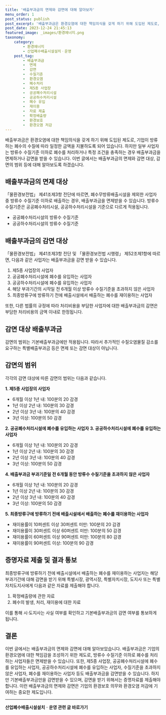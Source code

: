 ```yaml
---
title: '배출부과금의 면제와 감면에 대해 알아보자'
menu_order: 1
post_status: publish
post_excerpt: '배출부과금은 환경오염에 대한 책임의식을 갖게 하기 위해 도입된 제도로, 기업이 방류하는 폐수의 수질에 따라 일정한 금액을 지불하도록 되어 있습니다. 하지만 일부 사업자는 방류수 수질기준 이하로 폐수를 처리하거나 특정 조건을 충족하는 경우 배출부과금을 면제하거나 감면을 받을 수 있습니다. 이번 글에서는 배출부과금의 면제와 감면 대상, 감면의 범위 등에 대해 알아보도록 하겠습니다.'
post_date: 2023-12-24 21:45:13
featured_image: _images/환경에너지.png
taxonomy:
    category:
        - 환경에너지
        - 산업폐수배출시설설치ㆍ운영
    post_tag:
        - 배출부과금
        -  면제
        -  감면
        -  수질기준
        -  환경오염
        -  폐수처리
        -  제5종 사업장
        -  공공폐수처리시설
        -  공공하수처리시설
        -  폐수 유입
        -  재이용
        -  자료 제출
        -  확정배출량
        -  환경보호
        -  환경오염 저감
---
```



배출부과금은 환경오염에 대한 책임의식을 갖게 하기 위해 도입된 제도로, 기업이 방류하는 폐수의 수질에 따라 일정한 금액을 지불하도록 되어 있습니다. 하지만 일부 사업자는 방류수 수질기준 이하로 폐수를 처리하거나 특정 조건을 충족하는 경우 배출부과금을 면제하거나 감면을 받을 수 있습니다. 이번 글에서는 배출부과금의 면제와 감면 대상, 감면의 범위 등에 대해 알아보도록 하겠습니다.

## 배출부과금의 면제 대상

「물환경보전법」 제41조제3항 전단에 따르면, 폐수무방류배출시설을 제외한 사업자 중 방류수 수질기준 이하로 배출하는 경우, 배출부과금을 면제받을 수 있습니다. 방류수 수질기준은 공공폐수처리시설, 공공하수처리시설을 기준으로 다르게 적용됩니다.

- 공공폐수처리시설의 방류수 수질기준
- 공공하수처리시설의 방류수 수질기준

## 배출부과금의 감면 대상

「물환경보전법」 제41조제3항 전단 및 「물환경보전법 시행령」 제52조제1항에 따르면, 다음과 같은 사업자는 배출부과금을 감면 받을 수 있습니다.

1. 제5종 사업장의 사업자
2. 공공폐수처리시설에 폐수를 유입하는 사업자
3. 공공하수처리시설에 폐수를 유입하는 사업자
4. 해당 부과기간의 시작일 전 6개월 이상 방류수 수질기준을 초과하지 않은 사업자
5. 최종방류구에 방류하기 전에 배출시설에서 배출하는 폐수를 재이용하는 사업자

또한, 다른 법률의 규정에 따라 처리비용을 부담한 사업자에 대한 배출부과금의 감면은 부담한 처리비용의 금액 이내로 한정됩니다.

## 감면 대상 배출부과금

감면의 범위는 기본배출부과금에만 적용됩니다. 따라서 추가적인 수질오염물질 감소를 요구하는 특별배출부과금 등은 면제 또는 감면 대상이 아닙니다.

## 감면의 범위

각각의 감면 대상에 따른 감면의 범위는 다음과 같습니다.

**1. 제5종 사업장의 사업자**
- 6개월 이상 1년 내: 100분의 20 감경
- 1년 이상 2년 내: 100분의 30 감경
- 2년 이상 3년 내: 100분의 40 감경
- 3년 이상: 100분의 50 감경

**2. 공공폐수처리시설에 폐수를 유입하는 사업자**
**3. 공공하수처리시설에 폐수를 유입하는 사업자**
- 6개월 이상 1년 내: 100분의 20 감경
- 1년 이상 2년 내: 100분의 30 감경
- 2년 이상 3년 내: 100분의 40 감경
- 3년 이상: 100분의 50 감경

**4. 배출부과금 부과기준일 전 6개월 동안 방류수 수질기준을 초과하지 않은 사업자**
- 6개월 이상 1년 내: 100분의 20 감경
- 1년 이상 2년 내: 100분의 30 감경
- 2년 이상 3년 내: 100분의 40 감경
- 3년 이상: 100분의 50 감경

**5. 최종방류구에 방류하기 전에 배출시설에서 배출하는 폐수를 재이용하는 사업자**
- 재이용률이 10퍼센트 이상 30퍼센트 미만: 100분의 20 감경
- 재이용률이 30퍼센트 이상 60퍼센트 미만: 100분의 50 감경
- 재이용률이 60퍼센트 이상 90퍼센트 미만: 100분의 80 감경
- 재이용률이 90퍼센트 이상: 100분의 90 감경

## 증명자료 제출 및 결과 통보

최종방류구에 방류하기 전에 배출시설에서 배출하는 폐수를 재이용하는 사업자는 해당 부과기간에 대해 감면을 받기 위해 특별시장, 광역시장, 특별자치시장, 도지사 또는 특별자치도지사에게 다음과 같은 자료를 제출해야 합니다.

1. 확정배출량에 관한 자료
2. 폐수의 발생, 처리, 재이용에 대한 자료

이를 통해 시·도지사는 사실 여부를 확인하고 기본배출부과금의 감면 여부를 통보하게 됩니다.

## 결론

이번 글에서는 배출부과금의 면제와 감면에 대해 알아보았습니다. 배출부과금은 기업의 환경오염에 대한 책임감을 조성하기 위한 제도로, 방류수 수질기준 이하로 폐수를 처리하는 사업자들은 면제받을 수 있습니다. 또한, 제5종 사업장, 공공폐수처리시설에 폐수를 유입하는 사업자, 공공하수처리시설에 폐수를 유입하는 사업자, 수질기준을 초과하지 않은 사업자, 폐수를 재이용하는 사업자 등도 배출부과금을 감면받을 수 있습니다. 하지만 기본배출부과금만을 감면받을 수 있으며, 감면을 받기 위해서는 증명자료를 제출해야 합니다. 이런 배출부과금의 면제와 감면은 기업의 환경보호 의무와 환경오염 저감에 기여하는 중요한 제도입니다.
<!-- wp:separator -->
<hr class="wp-block-separator has-alpha-channel-opacity"/>
<!-- /wp:separator -->

<!-- wp:group {"backgroundColor":"base","layout":{"type":"constrained"}} -->
<div class="wp-block-group has-base-background-color has-background"><!-- wp:paragraph {"align":"center","fontSize":"medium"} -->
<p class="has-text-align-center has-large-font-size"><strong>산업폐수배출시설설치ㆍ운영 관련 글 바로가기</strong></p>
<!-- /wp:paragraph -->


<!-- wp:latest-posts
{"categories":[{"id":35050,"count":19,"description":"","link":"https://uknowlaw.com/category/%ec%82%b0%ec%97%85%ed%8f%90%ec%88%98%eb%b0%b0%ec%b6%9c%ec%8b%9c%ec%84%a4%ec%84%a4%ec%b9%98%e3%86%8d%ec%9a%b4%ec%98%81/","name":"산업폐수배출시설설치ㆍ운영","slug":"산업폐수배출시설설치ㆍ운영","taxonomy":"category","parent":0,"meta":[],"_links":{"self":[{"href":"https://uknowlaw.com/wp-json/wp/v2/categories/35050"}],"collection":[{"href":"https://uknowlaw.com/wp-json/wp/v2/categories"}],"about":[{"href":"https://uknowlaw.com/wp-json/wp/v2/taxonomies/category"}],"wp:post_type":[{"href":"https://uknowlaw.com/wp-json/wp/v2/posts?categories=35050"}],"curies":[{"name":"wp","href":"https://api.w.org/{rel}","templated":true}]}}],"postsToShow":100,"excerptLength":28,"postLayout":"grid","columns":2,"featuredImageAlign":"left","featuredImageSizeSlug":"large","fontSize":"small"} /--></div>
<!-- /wp:group -->